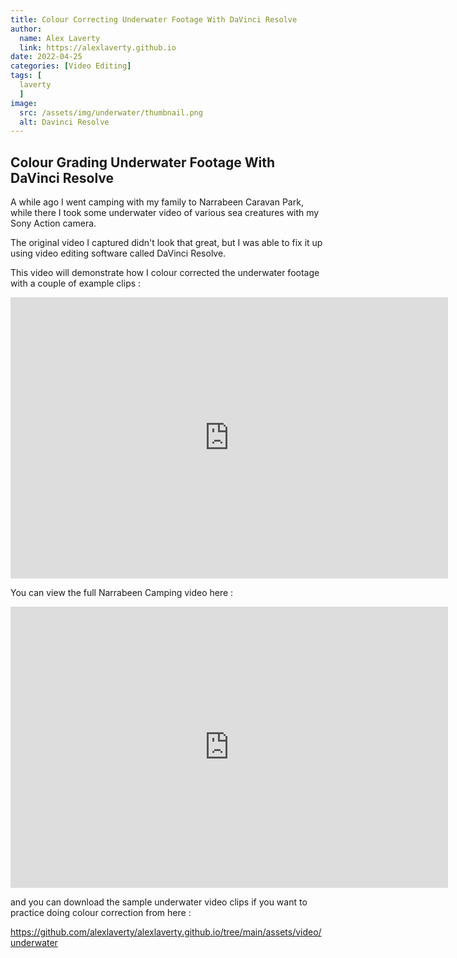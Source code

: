 ```yaml
---
title: Colour Correcting Underwater Footage With DaVinci Resolve
author:
  name: Alex Laverty
  link: https://alexlaverty.github.io
date: 2022-04-25
categories: [Video Editing]
tags: [
  laverty
  ]
image:
  src: /assets/img/underwater/thumbnail.png
  alt: Davinci Resolve
---
```


## Colour Grading Underwater Footage With DaVinci Resolve

A while ago I went camping with my family to Narrabeen Caravan Park, while there I took some underwater video of various sea creatures with my Sony Action camera.

The original video I captured didn't look that great, but I was able to fix it up using video editing software called DaVinci Resolve.

This video will demonstrate how I colour corrected the underwater footage with a couple of example clips :

<iframe width="700" height="450" src="https://www.youtube.com/embed/1UEKSnMZw28" title="YouTube video player" frameborder="0" allow="accelerometer; autoplay; clipboard-write; encrypted-media; gyroscope; picture-in-picture" allowfullscreen></iframe>

You can view the full Narrabeen Camping video here :

<iframe width="700" height="450" src="https://www.youtube.com/embed/ZRagVayXNBo" title="YouTube video player" frameborder="0" allow="accelerometer; autoplay; clipboard-write; encrypted-media; gyroscope; picture-in-picture" allowfullscreen></iframe>

and you can download the sample underwater video clips if you want to practice doing colour correction from here :

<https://github.com/alexlaverty/alexlaverty.github.io/tree/main/assets/video/underwater>





